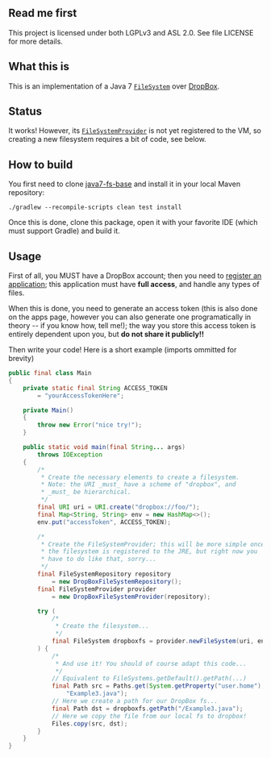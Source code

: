 ## Read me first

This project is licensed under both LGPLv3 and ASL 2.0. See file LICENSE for
more details.

## What this is

This is an implementation of a Java 7
[`FileSystem`](https://docs.oracle.com/javase/7/docs/api/java/nio/file/FileSystem.html) over
[DropBox](https://dropbox.com).

## Status

It works! However, its
[`FileSystemProvider`](https://docs.oracle.com/javase/7/docs/api/java/nio/file/FileSystemProvider.html)
is not yet registered to the VM, so creating a new filesystem requires a bit of code, see below.

## How to build

You first need to clone [java7-fs-base](https://github.com/fge/java7-fs-base) and install it in your
local Maven repository:

```
./gradlew --recompile-scripts clean test install
```

Once this is done, clone this package, open it with your favorite IDE (which must support Gradle)
and build it.

## Usage

First of all, you MUST have a DropBox account; then you need to [register an
application](https://www.dropbox.com/developers/apps); this application must have **full access**,
and handle any types of files.

When this is done, you need to generate an access token (this is also done on the apps page, however
you can also generate one programatically in theory -- if you know how, tell me!); the way you store
this access token is entirely dependent upon you, but **do not share it publicly!!**

Then write your code! Here is a short example (imports ommitted for brevity)

```java
public final class Main
{
    private static final String ACCESS_TOKEN
        = "yourAccessTokenHere";

    private Main()
    {
        throw new Error("nice try!");
    }

    public static void main(final String... args)
        throws IOException
    {
        /*
         * Create the necessary elements to create a filesystem.
         * Note: the URI _must_ have a scheme of "dropbox", and
         * _must_ be hierarchical.
         */
        final URI uri = URI.create("dropbox://foo/");
        final Map<String, String> env = new HashMap<>();
        env.put("accessToken", ACCESS_TOKEN);

        /*
         * Create the FileSystemProvider; this will be more simple once
         * the filesystem is registered to the JRE, but right now you
         * have to do like that, sorry...
         */
        final FileSystemRepository repository
            = new DropBoxFileSystemRepository();
        final FileSystemProvider provider
            = new DropBoxFileSystemProvider(repository);

        try (
            /*
             * Create the filesystem...
             */
            final FileSystem dropboxfs = provider.newFileSystem(uri, env);
        ) {
            /*
             * And use it! You should of course adapt this code...
             */
            // Equivalent to FileSystems.getDefault().getPath(...)
            final Path src = Paths.get(System.getProperty("user.home"),
                "Example3.java");
            // Here we create a path for our DropBox fs...
            final Path dst = dropboxfs.getPath("/Example3.java");
            // Here we copy the file from our local fs to dropbox!
            Files.copy(src, dst);
        }
    }
}
```
